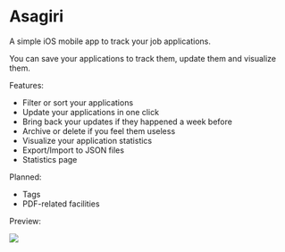 # Asagiri

A simple iOS mobile app to track your job applications.

You can save your applications to track them, update them and visualize them.

Features:

- Filter or sort your applications
- Update your applications in one click
- Bring back your updates if they happened a week before
- Archive or delete if you feel them useless
- Visualize your application statistics
- Export/Import to JSON files
- Statistics page

Planned:

- Tags
- PDF-related facilities

Preview:

![](https://i.v2ex.co/M7CwwiNI.png)
